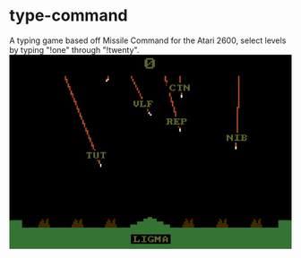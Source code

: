 # type-command
A typing game based off Missile Command for the Atari 2600,
select levels by typing "!one" through "!twenty".
![Alt text](/screenshot.jpg?raw=true "Screenshot")

